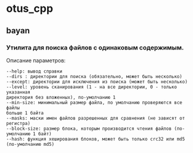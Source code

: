 # otus_cpp

## bayan

### Утилита для поиска файлов с одинаковым содержимым.

Описание параметров:

```
--help: вывод справки
--dirs : директории для поиска (обязательно, может быть несколько)
--except: директории для исключения из поиска (может быть несколько)
--level: уровень сканирования (1 - на все директории, 0 - только указанная
директория без вложенных), по-умолчанию 1
--min-size: минимальный размер файла, по умолчанию проверяются все файлы
больше 1 байта
--masks: маски имен файлов разрешенных для сравнения (не зависят от
регистра)
--block-size: размер блока, которым производится чтения файлов (по-умолчанию 1 байт)
--hash: функция хеширования блоков, может быть только crc32 или md5 (по-умолчанию md5)

```


